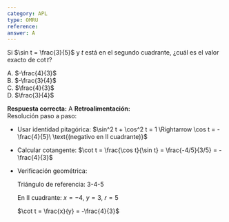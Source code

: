 ```yaml
---
category: APL
type: OMRU
reference:
answer: A
---
```


Si $\sin t = \frac{3}{5}$ y $t$ está en el segundo cuadrante, ¿cuál es el valor exacto de $\cot t$?

A. $-\frac{4}{3}$  
B. $-\frac{3}{4}$  
C. $\frac{4}{3}$  
D. $\frac{3}{4}$  

**Respuesta correcta:** A
**Retroalimentación:**  
Resolución paso a paso:

- Usar identidad pitagórica: $\sin^2 t + \cos^2 t = 1 \Rightarrow \cos t = -\frac{4}{5}\ \text{(negativo  en  II  cuadrante)}$
- Calcular cotangente: $\cot t = \frac{\cos t}{\sin t} = \frac{-4/5}{3/5} = -\frac{4}{3}$
- Verificación geométrica:
  
  Triángulo de referencia: 3-4-5
  
  En II cuadrante: $x = -4$, $y = 3$, $r = 5$
  
  $\cot t = \frac{x}{y} = -\frac{4}{3}$
